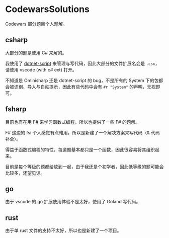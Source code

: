 # CodewarsSolutions

Codewars 部分题目个人题解。

## csharp

大部分的题是使用 C# 来解的。

我使用了 [dotnet-script](https://github.com/filipw/dotnet-script) 来管理与写代码，因此大部分的文件扩展名会是 `.csx`，请使用 vscode (with c# ext) 打开。

不知道是 Ominisharp 还是 dotnet-script 的 bug，不是所有的 System 下的包都会被识别、导入与自动提示，因此有些代码中会有 `#r "System"` 的声明，无视即可。

## fsharp

目前也有在用 F# 来学习函数式编程，所以也提供了一些 F# 的题解。

F# 这边的 fsi 个人感觉有点难用，所以是新建了一个解决方案来写代码（& 代码补全）。

得益于函数式编程的特性，每道题基本都只是一个函数，因此很容易将其组织起来。

目前是每个等级的题都给放到一起，由于我还是个初学者，因此低等级的题可能会比较多，还望见谅。

## go

由于 vscode 的 go 扩展使用体验不是太好，使用了 Goland 写代码。

## rust
由于单 rust 文件的支持不太好，所以也是新建了一个项目。